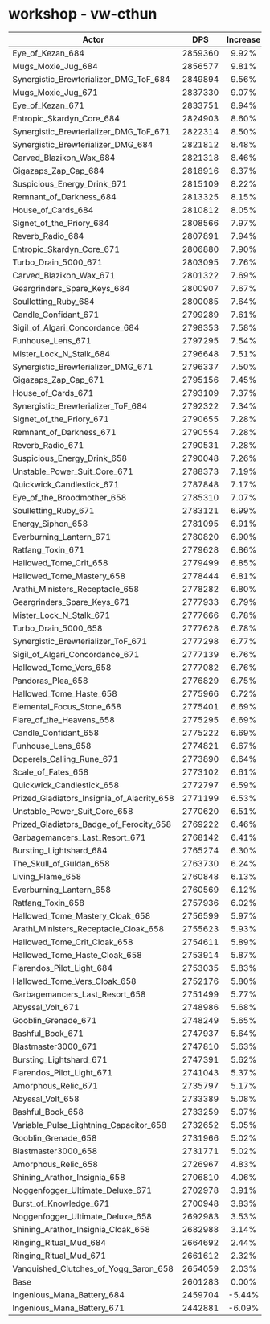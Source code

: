 # workshop - vw-cthun
| Actor | DPS | Increase |
|---|:---:|:---:|
|Eye_of_Kezan_684|2859360|9.92%|
|Mugs_Moxie_Jug_684|2856577|9.81%|
|Synergistic_Brewterializer_DMG_ToF_684|2849894|9.56%|
|Mugs_Moxie_Jug_671|2837330|9.07%|
|Eye_of_Kezan_671|2833751|8.94%|
|Entropic_Skardyn_Core_684|2824903|8.60%|
|Synergistic_Brewterializer_DMG_ToF_671|2822314|8.50%|
|Synergistic_Brewterializer_DMG_684|2821812|8.48%|
|Carved_Blazikon_Wax_684|2821318|8.46%|
|Gigazaps_Zap_Cap_684|2818916|8.37%|
|Suspicious_Energy_Drink_671|2815109|8.22%|
|Remnant_of_Darkness_684|2813325|8.15%|
|House_of_Cards_684|2810812|8.05%|
|Signet_of_the_Priory_684|2808566|7.97%|
|Reverb_Radio_684|2807891|7.94%|
|Entropic_Skardyn_Core_671|2806880|7.90%|
|Turbo_Drain_5000_671|2803095|7.76%|
|Carved_Blazikon_Wax_671|2801322|7.69%|
|Geargrinders_Spare_Keys_684|2800907|7.67%|
|Soulletting_Ruby_684|2800085|7.64%|
|Candle_Confidant_671|2799289|7.61%|
|Sigil_of_Algari_Concordance_684|2798353|7.58%|
|Funhouse_Lens_671|2797295|7.54%|
|Mister_Lock_N_Stalk_684|2796648|7.51%|
|Synergistic_Brewterializer_DMG_671|2796337|7.50%|
|Gigazaps_Zap_Cap_671|2795156|7.45%|
|House_of_Cards_671|2793109|7.37%|
|Synergistic_Brewterializer_ToF_684|2792322|7.34%|
|Signet_of_the_Priory_671|2790655|7.28%|
|Remnant_of_Darkness_671|2790554|7.28%|
|Reverb_Radio_671|2790531|7.28%|
|Suspicious_Energy_Drink_658|2790048|7.26%|
|Unstable_Power_Suit_Core_671|2788373|7.19%|
|Quickwick_Candlestick_671|2787848|7.17%|
|Eye_of_the_Broodmother_658|2785310|7.07%|
|Soulletting_Ruby_671|2783121|6.99%|
|Energy_Siphon_658|2781095|6.91%|
|Everburning_Lantern_671|2780820|6.90%|
|Ratfang_Toxin_671|2779628|6.86%|
|Hallowed_Tome_Crit_658|2779499|6.85%|
|Hallowed_Tome_Mastery_658|2778444|6.81%|
|Arathi_Ministers_Receptacle_658|2778282|6.80%|
|Geargrinders_Spare_Keys_671|2777933|6.79%|
|Mister_Lock_N_Stalk_671|2777666|6.78%|
|Turbo_Drain_5000_658|2777628|6.78%|
|Synergistic_Brewterializer_ToF_671|2777298|6.77%|
|Sigil_of_Algari_Concordance_671|2777139|6.76%|
|Hallowed_Tome_Vers_658|2777082|6.76%|
|Pandoras_Plea_658|2776829|6.75%|
|Hallowed_Tome_Haste_658|2775966|6.72%|
|Elemental_Focus_Stone_658|2775401|6.69%|
|Flare_of_the_Heavens_658|2775295|6.69%|
|Candle_Confidant_658|2775222|6.69%|
|Funhouse_Lens_658|2774821|6.67%|
|Doperels_Calling_Rune_671|2773890|6.64%|
|Scale_of_Fates_658|2773102|6.61%|
|Quickwick_Candlestick_658|2772797|6.59%|
|Prized_Gladiators_Insignia_of_Alacrity_658|2771199|6.53%|
|Unstable_Power_Suit_Core_658|2770620|6.51%|
|Prized_Gladiators_Badge_of_Ferocity_658|2769222|6.46%|
|Garbagemancers_Last_Resort_671|2768142|6.41%|
|Bursting_Lightshard_684|2765274|6.30%|
|The_Skull_of_Guldan_658|2763730|6.24%|
|Living_Flame_658|2760848|6.13%|
|Everburning_Lantern_658|2760569|6.12%|
|Ratfang_Toxin_658|2757936|6.02%|
|Hallowed_Tome_Mastery_Cloak_658|2756599|5.97%|
|Arathi_Ministers_Receptacle_Cloak_658|2755623|5.93%|
|Hallowed_Tome_Crit_Cloak_658|2754611|5.89%|
|Hallowed_Tome_Haste_Cloak_658|2753914|5.87%|
|Flarendos_Pilot_Light_684|2753035|5.83%|
|Hallowed_Tome_Vers_Cloak_658|2752176|5.80%|
|Garbagemancers_Last_Resort_658|2751499|5.77%|
|Abyssal_Volt_671|2748986|5.68%|
|Gooblin_Grenade_671|2748249|5.65%|
|Bashful_Book_671|2747937|5.64%|
|Blastmaster3000_671|2747810|5.63%|
|Bursting_Lightshard_671|2747391|5.62%|
|Flarendos_Pilot_Light_671|2741043|5.37%|
|Amorphous_Relic_671|2735797|5.17%|
|Abyssal_Volt_658|2733389|5.08%|
|Bashful_Book_658|2733259|5.07%|
|Variable_Pulse_Lightning_Capacitor_658|2732652|5.05%|
|Gooblin_Grenade_658|2731966|5.02%|
|Blastmaster3000_658|2731771|5.02%|
|Amorphous_Relic_658|2726967|4.83%|
|Shining_Arathor_Insignia_658|2706810|4.06%|
|Noggenfogger_Ultimate_Deluxe_671|2702978|3.91%|
|Burst_of_Knowledge_671|2700948|3.83%|
|Noggenfogger_Ultimate_Deluxe_658|2692983|3.53%|
|Shining_Arathor_Insignia_Cloak_658|2682988|3.14%|
|Ringing_Ritual_Mud_684|2664692|2.44%|
|Ringing_Ritual_Mud_671|2661612|2.32%|
|Vanquished_Clutches_of_Yogg_Saron_658|2654059|2.03%|
|Base|2601283|0.00%|
|Ingenious_Mana_Battery_684|2459704|-5.44%|
|Ingenious_Mana_Battery_671|2442881|-6.09%|

